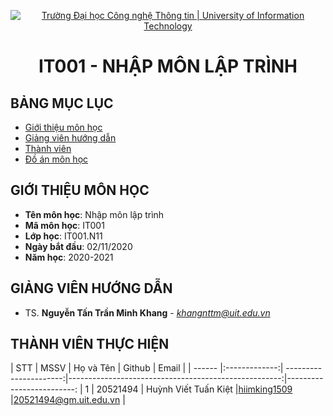 <p align="center">
  <a href="https://www.uit.edu.vn/" title="Trường Đại học Công nghệ Thông tin" style="border: 5;">
    <img src="https://i.imgur.com/WmMnSRt.png" alt="Trường Đại học Công nghệ Thông tin | University of Information Technology">
  </a>
</p>

<!-- Title -->
<h1 align="center"><b>IT001 - NHẬP MÔN LẬP TRÌNH</b></h1>



## BẢNG MỤC LỤC
* [ Giới thiệu môn học](#gioithieumonhoc)
* [ Giảng viên hướng dẫn](#giangvien)
* [ Thành viên](#thanhvien)
* [ Đồ án môn học](#doan)

## GIỚI THIỆU MÔN HỌC
<a name="gioithieumonhoc"></a>
* **Tên môn học**: Nhập môn lập trình
* **Mã môn học**: IT001
* **Lớp học**: IT001.N11
* **Ngày bắt đầu**: 02/11/2020
* **Năm học**: 2020-2021

## GIẢNG VIÊN HƯỚNG DẪN
<a name="giangvien"></a>
* TS. **Nguyễn Tấn Trần Minh Khang** - *khangnttm@uit.edu.vn*

## THÀNH VIÊN THỰC HIỆN
<a name="thanhvien"></a>
| STT    | MSSV          | Họ và Tên              | Github                                               | Email                   |
| ------ |:-------------:| ----------------------:|-----------------------------------------------------:|-------------------------:
| 1      | 20521494      | Huỳnh Viết Tuấn Kiệt |[hiimking1509](https://github.com/HiImKing1509)          |20521494@gm.uit.edu.vn   |
